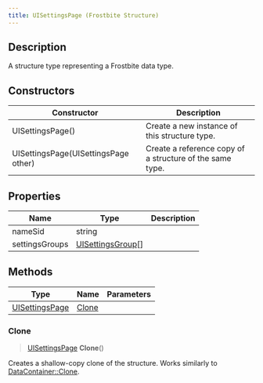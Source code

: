 ```yaml
---
title: UISettingsPage (Frostbite Structure)
---
```

## Description

A structure type representing a Frostbite data type.

## Constructors

| Constructor                          | Description                                              |
| ------------------------------------ | -------------------------------------------------------- |
| UISettingsPage()                     | Create a new instance of this structure type.            |
| UISettingsPage(UISettingsPage other) | Create a reference copy of a structure of the same type. |

## Properties

| Name           | Type                                   | Description |
| -------------- | -------------------------------------- | ----------- |
| nameSid        | string                                 |             |
| settingsGroups | [UISettingsGroup](UISettingsGroup)\[\] |             |

## Methods

| Type                             | Name            | Parameters |
| -------------------------------- | --------------- | ---------- |
| [UISettingsPage](UISettingsPage) | [Clone](#clone) |            |

### Clone

> [UISettingsPage](UISettingsPage) **Clone**()

Creates a shallow-copy clone of the structure. Works similarly to [DataContainer::Clone](/vext/ref/cls/shr/datacontainer#clone).
